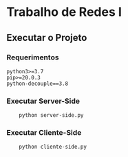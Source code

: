 # Trabalho de Redes I

## Executar o Projeto

### Requerimentos
 ```
 python3>=3.7
 pip>=20.0.3
 python-decouple==3.8
 ```

### Executar Server-Side

```
    python server-side.py
```
### Executar Cliente-Side
```
    python cliente-side.py
```